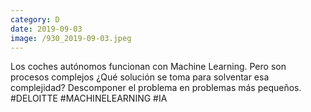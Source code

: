 ```yaml
--- 
category: D 
date: 2019-09-03 
image: /930_2019-09-03.jpeg 
--- 
```


Los coches autónomos funcionan con Machine Learning. Pero son procesos complejos ¿Qué solución se toma para solventar esa complejidad? Descomponer el problema en problemas más pequeños. #DELOITTE #MACHINELEARNING #IA